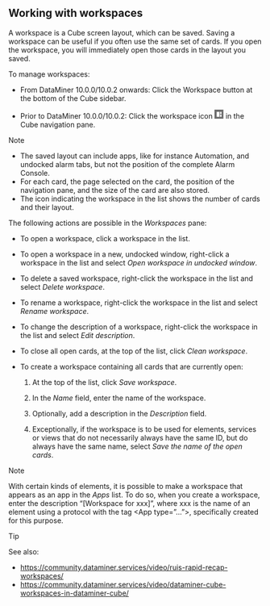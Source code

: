 ## Working with workspaces

A workspace is a Cube screen layout, which can be saved. Saving a workspace can be useful if you often use the same set of cards. If you open the workspace, you will immediately open those cards in the layout you saved.

To manage workspaces:

- From DataMiner 10.0.0/10.0.2 onwards: Click the Workspace button at the bottom of the Cube sidebar.

- Prior to DataMiner 10.0.0/10.0.2: Click the workspace icon ![](../../images/IconWorkspaces00024.png) in the Cube navigation pane.

> [!NOTE]
> -  The saved layout can include apps, like for instance Automation, and undocked alarm tabs, but not the position of the complete Alarm Console. 
> -  For each card, the page selected on the card, the position of the navigation pane, and the size of the card are also stored.
> -  The icon indicating the workspace in the list shows the number of cards and their layout.

The following actions are possible in the *Workspaces* pane:

- To open a workspace, click a workspace in the list.

- To open a workspace in a new, undocked window, right-click a workspace in the list and select *Open workspace in undocked window*.

- To delete a saved workspace, right-click the workspace in the list and select *Delete workspace*.

- To rename a workspace, right-click the workspace in the list and select *Rename workspace*.

- To change the description of a workspace, right-click the workspace in the list and select *Edit description*.

- To close all open cards, at the top of the list, click *Clean workspace*.

- To create a workspace containing all cards that are currently open:

    1. At the top of the list, click *Save workspace*.

    2. In the *Name* field, enter the name of the workspace.

    3. Optionally, add a description in the *Description* field.

    4. Exceptionally, if the workspace is to be used for elements, services or views that do not necessarily always have the same ID, but do always have the same name, select *Save the name of the open cards*.

> [!NOTE]
> With certain kinds of elements, it is possible to make a workspace that appears as an app in the *Apps* list. To do so, when you create a workspace, enter the description “\[Workspace for xxx\]”, where xxx is the name of an element using a protocol with the tag \<App type=”...”>, specifically created for this purpose.

> [!TIP]
> See also:
> -  <https://community.dataminer.services/video/ruis-rapid-recap-workspaces/> 
> -  <https://community.dataminer.services/video/dataminer-cube-workspaces-in-dataminer-cube/> 
>
